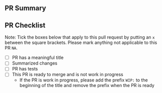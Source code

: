 ## PR Summary

<!-- summarize your PR between here and the checklist -->

## PR Checklist

Note: Tick the boxes below that apply to this pull request by putting an `x` between the square brackets.
Please mark anything not applicable to this PR `NA`.

- [ ] PR has a meaningful title
- [ ] Summarized changes
- [ ] PR has tests
- [ ] This PR is ready to merge and is not work in progress
    - If the PR is work in progress, please add the prefix `WIP:` to the beginning of the title and remove the prefix when the PR is ready
